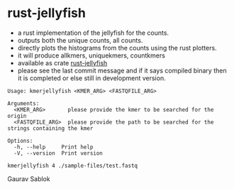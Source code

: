 # rust-jellyfish

- a rust implementation of the jellyfish for the counts. 
- outputs both the unique counts, all counts. 
- directly plots the histograms from the counts using the rust plotters.
- it will produce allkmers, uniquekmers, countkmers
- available as crate [rust-jellyfish](https://crates.io/crates/kmerjellyfish)
- please see the last commit message and if it says compiled binary then it is completed or else still in development version.
  
```
Usage: kmerjellyfish <KMER_ARG> <FASTQFILE_ARG>

Arguments:
  <KMER_ARG>       please provide the kmer to be searched for the origin
  <FASTQFILE_ARG>  please provide the path to be searched for the strings containing the kmer

Options:
  -h, --help     Print help
  -V, --version  Print version

kmerjellyfish 4 ./sample-files/test.fastq
```

Gaurav Sablok
